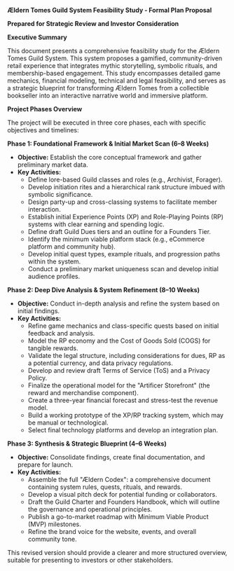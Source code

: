 **Ældern Tomes Guild System Feasibility Study \- Formal Plan Proposal**

**Prepared for Strategic Review and Investor Consideration**

**Executive Summary**

This document presents a comprehensive feasibility study for the Ældern Tomes Guild System. This system proposes a gamified, community-driven retail experience that integrates mythic storytelling, symbolic rituals, and membership-based engagement. This study encompasses detailed game mechanics, financial modeling, technical and legal feasibility, and serves as a strategic blueprint for transforming Ældern Tomes from a collectible bookseller into an interactive narrative world and immersive platform.

**Project Phases Overview**

The project will be executed in three core phases, each with specific objectives and timelines:

**Phase 1: Foundational Framework & Initial Market Scan (6–8 Weeks)**

* **Objective:** Establish the core conceptual framework and gather preliminary market data.  
* **Key Activities:**  
  * Define lore-based Guild classes and roles (e.g., Archivist, Forager).  
  * Develop initiation rites and a hierarchical rank structure imbued with symbolic significance.  
  * Design party-up and cross-classing systems to facilitate member interaction.  
  * Establish initial Experience Points (XP) and Role-Playing Points (RP) systems with clear earning and spending logic.  
  * Define draft Guild Dues tiers and an outline for a Founders Tier.  
  * Identify the minimum viable platform stack (e.g., eCommerce platform and community hub).  
  * Develop initial quest types, example rituals, and progression paths within the system.  
  * Conduct a preliminary market uniqueness scan and develop initial audience profiles.

**Phase 2: Deep Dive Analysis & System Refinement (8–10 Weeks)**

* **Objective:** Conduct in-depth analysis and refine the system based on initial findings.  
* **Key Activities:**  
  * Refine game mechanics and class-specific quests based on initial feedback and analysis.  
  * Model the RP economy and the Cost of Goods Sold (COGS) for tangible rewards.  
  * Validate the legal structure, including considerations for dues, RP as a potential currency, and data privacy regulations.  
  * Develop and review draft Terms of Service (ToS) and a Privacy Policy.  
  * Finalize the operational model for the "Artificer Storefront" (the reward and merchandise component).  
  * Create a three-year financial forecast and stress-test the revenue model.  
  * Build a working prototype of the XP/RP tracking system, which may be manual or technological.  
  * Select final technology platforms and develop an integration plan.

**Phase 3: Synthesis & Strategic Blueprint (4–6 Weeks)**

* **Objective:** Consolidate findings, create final documentation, and prepare for launch.  
* **Key Activities:**  
  * Assemble the full "Ældern Codex": a comprehensive document containing system rules, quests, rituals, and rewards.  
  * Develop a visual pitch deck for potential funding or collaborators.  
  * Draft the Guild Charter and Founders Handbook, which will outline the governance and operational principles.  
  * Publish a go-to-market roadmap with Minimum Viable Product (MVP) milestones.  
  * Refine the brand voice for the website, events, and overall community tone.

This revised version should provide a clearer and more structured overview, suitable for presenting to investors or other stakeholders.